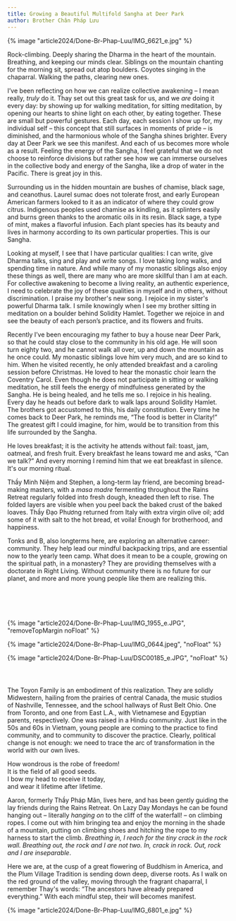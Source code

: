 ```yaml
---
title: Growing a Beautiful Multifold Sangha at Deer Park
author: Brother Chân Pháp Lưu
---
```


{% image "article2024/Done-Br-Phap-Luu/IMG_6621_e.jpg" %}

<div class="removeIndentInFollowingElem removeTopMarginInFollowingElem"></div>

Rock-climbing. Deeply sharing the Dharma in the heart of the mountain. Breathing, and keeping our minds clear. Siblings on the mountain chanting for the morning sit, spread out atop boulders. Coyotes singing in the chaparral. Walking the paths, clearing new ones.

I’ve been reflecting on how we can realize collective awakening – I mean really, *truly* do it. Thay set out this great task for us, and we *are* doing it every day: by showing up for walking meditation, for sitting meditation, by opening our hearts to shine light on each other, by eating together. These are small but powerful gestures. Each day, each session I show up for, my individual self – this concept that still surfaces in moments of pride – is diminished, and the harmonious whole of the Sangha shines brighter. Every day at Deer Park we see this manifest. And each of us becomes more whole as a result. Feeling the energy of the Sangha, I feel grateful that we do not choose to reinforce divisions but rather see how we can immerse ourselves in the collective body and energy of the Sangha, like a drop of water in the Pacific. There is great joy in this.

Surrounding us in the hidden mountain are bushes of chamise, black sage, and ceanothus. Laurel sumac does not tolerate frost, and early European American farmers looked to it as an indicator of where they could grow citrus. Indigenous peoples used chamise as kindling, as it splinters easily and burns green thanks to the aromatic oils in its resin. Black sage, a type of mint, makes a flavorful infusion. Each plant species has its beauty and lives in harmony according to its own particular properties. This is our Sangha.

Looking at myself, I see that I have particular qualities: I can write, give Dharma talks, sing and play and write songs. I love taking long walks, and spending time in nature. And while many of my monastic siblings also enjoy these things as well, there are many who are more skillful than I am at each. For collective awakening to become a living reality, an authentic experience, I need to celebrate the joy of these qualities in myself and in others, without discrimination. I praise my brother's new song. I rejoice in my sister's powerful Dharma talk. I smile knowingly when I see my brother sitting in meditation on a boulder behind Solidity Hamlet. Together we rejoice in and see the beauty of each person’s practice, and its flowers and fruits.

Recently I’ve been encouraging my father to buy a house near Deer Park, so that he could stay close to the community in his old age. He will soon turn eighty two, and he cannot walk all over, up and down the mountain as he once could. My monastic siblings love him very much, and are so kind to him. When he visited recently, he only attended breakfast and a caroling session before Christmas. He loved to hear the monastic choir learn the Coventry Carol. Even though he does not participate in sitting or walking meditation, he still feels the energy of mindfulness generated by the Sangha. He is being healed, and he tells me so. I rejoice in his healing. Every day he heads out before dark to walk laps around Solidity Hamlet. The brothers got accustomed to this, his daily constitution. Every time he comes back to Deer Park, he reminds me, “The food is better in Clarity!” The greatest gift I could imagine, for him, would be to transition from this life surrounded by the Sangha.

He loves breakfast; it is the activity he attends without fail: toast, jam, oatmeal, and fresh fruit. Every breakfast he leans toward me and asks, “Can we talk?” And every morning I remind him that we eat breakfast in silence. It's our morning ritual.

Thầy Minh Niệm and Stephen, a long-term lay friend, are becoming bread-making masters, with a *masa madre* fermenting throughout the Rains Retreat regularly folded into fresh dough, kneaded then left to rise. The folded layers are visible when you peel back the baked crust of the baked loaves. Thầy Đạo Phương returned from Italy with extra virgin olive oil; add some of it with salt to the hot bread, et voila! Enough for brotherhood, and happiness.

Tonks and B, also longterms here, are exploring an alternative career: community. They help lead our mindful backpacking trips, and are essential now to the yearly teen camp. What does it mean to be a couple, growing on the spiritual path, in a monastery? They are providing themselves with a doctorate in Right Living. Without community there is no future for our planet, and more and more young people like them are realizing this.
<!-- {% image "article2024/Done-Br-Phap-Luu/IMG_6801_e.jpg", "removeTopMargin" %} -->

<div style="height: 4em;"></div>

{% image "article2024/Done-Br-Phap-Luu/IMG_1955_e.JPG", "removeTopMargin noFloat" %}

{% image "article2024/Done-Br-Phap-Luu/IMG_0644.jpeg", "noFloat" %}

{% image "article2024/Done-Br-Phap-Luu/DSC00185_e.JPG", "noFloat" %}

<div style="height: 2em;"></div>

The Toyon Family is an embodiment of this realization. They are solidly Midwestern, hailing from the prairies of central Canada, the music studios of Nashville, Tennessee, and the school hallways of Rust Belt Ohio. One from Toronto, and one from East L.A., with Vietnamese and Egyptian parents, respectively. One was raised in a Hindu community. Just like in the 50s and 60s in Vietnam, young people are coming to the practice to find community, and to community to discover the practice. Clearly, political change is not enough: we need to trace the arc of transformation in the world with our own lives.

<div class="verse"><p>How wondrous is the robe of freedom!<br/>
It is the field of all good seeds.<br/>
I bow my head to receive it today,<br/>
and wear it lifetime after lifetime.</p></div>

Aaron, formerly Thầy Pháp Mãn, lives here, and has been gently guiding the lay friends during the Rains Retreat. On Lazy Day Mondays he can be found hanging out – literally *hanging on* to the cliff of the waterfall! –  on climbing ropes. I come out with him bringing tea and enjoy the morning in the shade of a mountain, putting on climbing shoes and hitching the rope to my harness to start the climb. *Breathing in, I reach for the tiny crack in the rock wall. Breathing out, the rock and I are not two. In, crack in rock. Out, rock and I are inseparable*.

Here we are, at the cusp of a great flowering of Buddhism in America, and the Plum Village Tradition is sending down deep, diverse roots. As I walk on the red ground of the valley, moving through the fragrant chaparral, I remember Thay's words: “The ancestors have already prepared everything.” With each mindful step, their will becomes manifest.

<div class="article-end"></div>

{% image "article2024/Done-Br-Phap-Luu/IMG_6801_e.jpg" %}